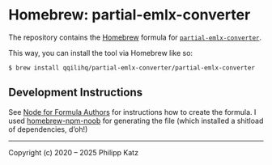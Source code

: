# Homebrew: partial-emlx-converter

The repository contains the [Homebrew](https://brew.sh) formula for [`partial-emlx-converter`](https://github.com/qqilihq/partial-emlx-converter).

This way, you can install the tool via Homebrew like so:

```shell
$ brew install qqilihq/partial-emlx-converter/partial-emlx-converter
```

## Development Instructions

See [Node for Formula Authors](https://docs.brew.sh/Node-for-Formula-Authors) for instructions how to create the formula. I used [homebrew-npm-noob](https://github.com/zmwangx/homebrew-npm-noob) for generating the file (which installed a shitload of dependencies, d’oh!)

---

Copyright (c) 2020 – 2025 Philipp Katz
